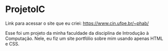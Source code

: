# ProjetoIC
Link para acessar o site que eu criei: https://www.cin.ufpe.br/~phab/

Esse foi um projeto da minha faculdade da disciplina de Introdução à Computação.
Nele, eu fiz um site portfólio sobre mim usando apenas HTML e CSS.
